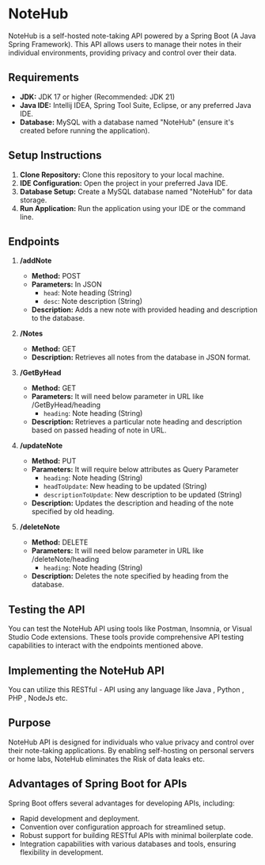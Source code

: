 
# NoteHub

NoteHub is a self-hosted note-taking API powered by a Spring Boot (A Java Spring Framework). This API allows users to manage their notes in their individual environments, providing privacy and control over their data.

## Requirements

- **JDK:** JDK 17 or higher (Recommended: JDK 21)
- **Java IDE:** Intellij IDEA, Spring Tool Suite, Eclipse, or any preferred Java IDE.
- **Database:** MySQL with a database named "NoteHub" (ensure it's created before running the application).

## Setup Instructions

1. **Clone Repository:** Clone this repository to your local machine.
2. **IDE Configuration:** Open the project in your preferred Java IDE.
3. **Database Setup:** Create a MySQL database named "NoteHub" for data storage.
4. **Run Application:** Run the application using your IDE or the command line.

## Endpoints

1. **/addNote**
    - **Method:** POST
    - **Parameters:** In JSON
        - `head`: Note heading (String)
        - `desc`: Note description (String)
    - **Description:** Adds a new note with provided heading and description to the database.

2. **/Notes**
    - **Method:** GET
    - **Description:** Retrieves all notes from the database in JSON format.

3. **/GetByHead**
    - **Method:** GET
    - **Parameters:** It will need below parameter in URL like /GetByHead/heading
        - `heading`: Note heading (String)
    - **Description:** Retrieves a particular note heading and description based on passed heading of note in URL.

4. **/updateNote**
    - **Method:** PUT
    - **Parameters:** It will require below attributes as Query Parameter
        - `heading`: Note heading (String)
        - `headToUpdate`: New heading to be updated (String)
        - `descriptionToUpdate`: New description to be updated (String)
    - **Description:** Updates the description and heading of the note specified by old  heading.

5. **/deleteNote**
    - **Method:** DELETE
    - **Parameters:** It will need below parameter in URL like /deleteNote/heading
        - `heading`: Note heading (String)
    - **Description:** Deletes the note specified by heading from the database.

## Testing the API

You can test the NoteHub API using tools like Postman, Insomnia, or Visual Studio Code extensions. These tools provide comprehensive API testing capabilities to interact with the endpoints mentioned above.

## Implementing the NoteHub API

You can utilize this RESTful - API using any language like Java , Python , PHP , NodeJs etc.

## Purpose

NoteHub API is designed for individuals who value privacy and control over their note-taking applications. By enabling self-hosting on personal servers or home labs, NoteHub eliminates the Risk of data leaks etc.

## Advantages of Spring Boot for APIs

Spring Boot offers several advantages for developing APIs, including:
- Rapid development and deployment.
- Convention over configuration approach for streamlined setup.
- Robust support for building RESTful APIs with minimal boilerplate code.
- Integration capabilities with various databases and tools, ensuring flexibility in development.
